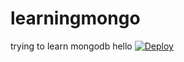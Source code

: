 # learningmongo
trying to learn mongodb
hello 
[![Deploy](https://www.herokucdn.com/deploy/button.png)](https://heroku.com/deploy)
